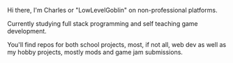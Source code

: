 Hi there, I'm Charles or "LowLevelGoblin" on non-professional platforms.

Currently studying full stack programming and self teaching game development.

You'll find repos for both school projects, most, if not all, web dev as well as my hobby projects, mostly mods and game jam submissions.
